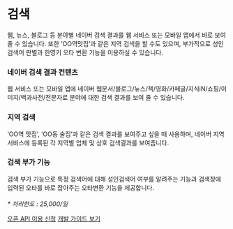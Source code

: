 # 검색

<html lang="ko">
<head>
    <title>NAVER Developers - 검색 API 소개</title>
</head>
<body>
<div class="con">
    <p class="p_desc">
        웹, 뉴스, 블로그 등 분야별 네이버 검색 결과를 웹 서비스 또는 모바일 앱에서 바로 보여 줄 수 있습니다. 또한 ’OO역맛집’과 같은 지역 검색을 할 수도 있으며, 부가적으로 성인검색어 판별과 한영키 오타 변환 기능을 이용하실 수 있습니다.
    </p>
    <div class="cont_intro search search1">
        <h3 class="h_sub">네이버 검색 결과 컨텐츠</h3>
        <p class="p_desc">웹 서비스 또는 모바일 앱에 네이버 웹문서/블로그/뉴스/책/영화/카페글/지식iN/쇼핑/이미지/백과사전/전문자료 분야에 대한 검색 결과를 보여 줄 수 있습니다.</p>
    </div>
    <div class="cont_intro search search2">
    <h3 class="h_sub">지역 검색</h3>
        <p class="p_desc">‘OO역 맛집’, ‘OO동 술집’과 같은 검색 결과를 보여주고 싶을 때 사용하며,  네이버 지역 서비스에 등록된 각 지역별 업체 및 상호 검색결과를 보여줍니다.</p>
    </div>
    <div class="cont_intro search search3">
        <h3 class="h_sub">검색 부가 기능</h3>
        <p class="p_desc">검색 부가 기능으로 특정 검색어에 대해 성인검색어 여부를 알려주는 기능과 검색창에 입력된 오타를 바로 잡아주는 오타변환 기능을 제공합니다.<br><br>
            <em class="color_p3">* 처리한도 : 25,000/일</em></p>
    </div>
    <div class="buttons buttons_center">
        <a class="btn_b_hi" href="https://developers.naver.com/apps/#/register?defaultScope=search">오픈 API 이용 신청</a>
        <a class="btn_b_hi" href="https://developers.naver.com/docs/serviceapi/search/blog/blog.md#블로그">개발 가이드 보기</a>
    </div>
</div>
</body>
</html>
